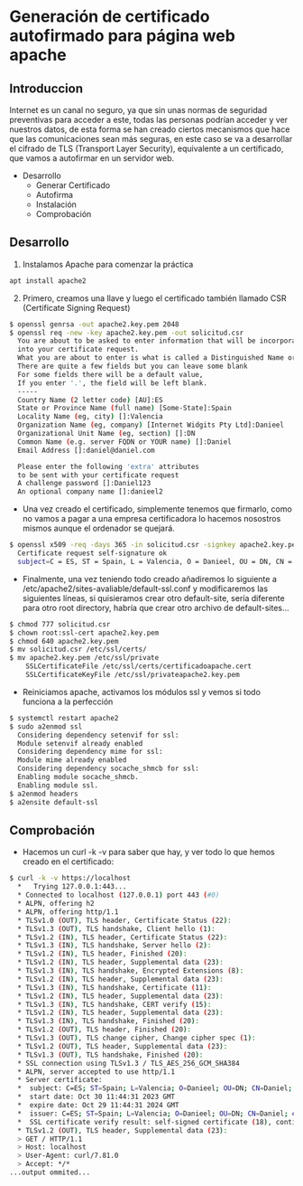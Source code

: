 # Generación de certificado autofirmado para página web apache

## Introduccion

Internet es un canal no seguro, ya que sin unas normas de seguridad preventivas para acceder a este, todas las personas podrían acceder y ver nuestros datos, de esta forma se han creado ciertos mecanismos que hace que las comunicaciones sean más seguras, en este caso se va a desarrollar el cifrado de TLS (Transport Layer Security), equivalente a un certificado, que vamos a autofirmar en un servidor web.

- Desarrollo
  - Generar Certificado
  - Autofirma
  - Instalación
  - Comprobación

## Desarrollo

1. Instalamos Apache para comenzar la práctica

```bash
apt install apache2

```

2. Primero, creamos una llave y luego el certificado también llamado CSR (Certificate Signing Request)

```bash
$ openssl genrsa -out apache2.key.pem 2048
$ openssl req -new -key apache2.key.pem -out solicitud.csr
  You are about to be asked to enter information that will be incorporated
  into your certificate request.
  What you are about to enter is what is called a Distinguished Name or a DN.
  There are quite a few fields but you can leave some blank
  For some fields there will be a default value,
  If you enter '.', the field will be left blank.
  -----
  Country Name (2 letter code) [AU]:ES
  State or Province Name (full name) [Some-State]:Spain
  Locality Name (eg, city) []:Valencia
  Organization Name (eg, company) [Internet Widgits Pty Ltd]:Danieel
  Organizational Unit Name (eg, section) []:DN
  Common Name (e.g. server FQDN or YOUR name) []:Daniel
  Email Address []:daniel@daniel.com

  Please enter the following 'extra' attributes
  to be sent with your certificate request
  A challenge password []:Daniel123
  An optional company name []:danieel2


```

- Una vez creado el certificado, simplemente tenemos que firmarlo, como no vamos a pagar a una empresa certificadora lo hacemos nosostros mismos aunque el ordenador se quejará.

```bash
$ openssl x509 -req -days 365 -in solicitud.csr -signkey apache2.key.pem -out certificadoapache2.crt
  Certificate request self-signature ok
  subject=C = ES, ST = Spain, L = Valencia, O = Danieel, OU = DN, CN = Daniel, emailAddress = daniel@daniel.com


```

- Finalmente, una vez teniendo todo creado añadiremos lo siguiente a /etc/apache2/sites-avaliable/default-ssl.conf y modificaremos las siguientes líneas, si quisieramos crear otro default-site, sería diferente para otro root directory, habría que crear otro archivo de default-sites...

```bash
$ chmod 777 solicitud.csr
$ chown root:ssl-cert apache2.key.pem 
$ chmod 640 apache2.key.pem
$ mv solicitud.csr /etc/ssl/certs/
$ mv apache2.key.pem /etc/ssl/private
    SSLCertificateFile /etc/ssl/certs/certificadoapache.cert
    SSLCertificateKeyFile /etc/ssl/privateapache2.key.pem
```

- Reiniciamos apache, activamos los módulos ssl y vemos si todo funciona a la perfección

```bash
$ systemctl restart apache2
$ sudo a2enmod ssl
  Considering dependency setenvif for ssl:
  Module setenvif already enabled
  Considering dependency mime for ssl:
  Module mime already enabled
  Considering dependency socache_shmcb for ssl:
  Enabling module socache_shmcb.
  Enabling module ssl.
$ a2enmod headers
$ a2ensite default-ssl
```

## Comprobación

- Hacemos un curl -k -v para saber que hay, y ver todo lo que hemos creado en el certificado:

```bash
$ curl -k -v https://localhost
  *   Trying 127.0.0.1:443...
  * Connected to localhost (127.0.0.1) port 443 (#0)
  * ALPN, offering h2
  * ALPN, offering http/1.1
  * TLSv1.0 (OUT), TLS header, Certificate Status (22):
  * TLSv1.3 (OUT), TLS handshake, Client hello (1):
  * TLSv1.2 (IN), TLS header, Certificate Status (22):
  * TLSv1.3 (IN), TLS handshake, Server hello (2):
  * TLSv1.2 (IN), TLS header, Finished (20):
  * TLSv1.2 (IN), TLS header, Supplemental data (23):
  * TLSv1.3 (IN), TLS handshake, Encrypted Extensions (8):
  * TLSv1.2 (IN), TLS header, Supplemental data (23):
  * TLSv1.3 (IN), TLS handshake, Certificate (11):
  * TLSv1.2 (IN), TLS header, Supplemental data (23):
  * TLSv1.3 (IN), TLS handshake, CERT verify (15):
  * TLSv1.2 (IN), TLS header, Supplemental data (23):
  * TLSv1.3 (IN), TLS handshake, Finished (20):
  * TLSv1.2 (OUT), TLS header, Finished (20):
  * TLSv1.3 (OUT), TLS change cipher, Change cipher spec (1):
  * TLSv1.2 (OUT), TLS header, Supplemental data (23):
  * TLSv1.3 (OUT), TLS handshake, Finished (20):
  * SSL connection using TLSv1.3 / TLS_AES_256_GCM_SHA384
  * ALPN, server accepted to use http/1.1
  * Server certificate:
  *  subject: C=ES; ST=Spain; L=Valencia; O=Danieel; OU=DN; CN=Daniel; emailAddress=daniel@daniel.com # El certificado creado
  *  start date: Oct 30 11:44:31 2023 GMT
  *  expire date: Oct 29 11:44:31 2024 GMT
  *  issuer: C=ES; ST=Spain; L=Valencia; O=Danieel; OU=DN; CN=Daniel; emailAddress=daniel@daniel.com
  *  SSL certificate verify result: self-signed certificate (18), continuing anyway.
  * TLSv1.2 (OUT), TLS header, Supplemental data (23):
  > GET / HTTP/1.1
  > Host: localhost
  > User-Agent: curl/7.81.0
  > Accept: */*
...output ommited...
```
